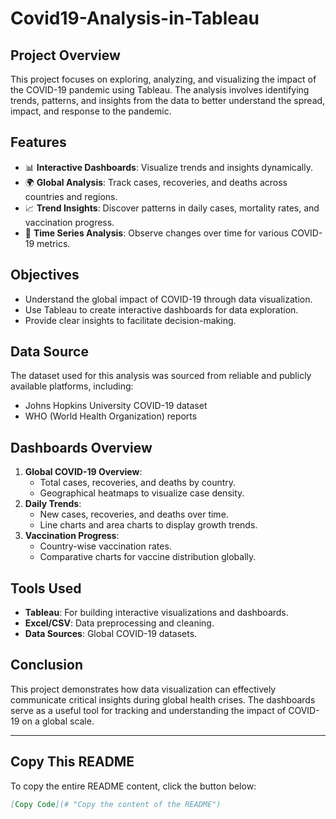 # Covid19-Analysis-in-Tableau

## **Project Overview**
This project focuses on exploring, analyzing, and visualizing the impact of the COVID-19 pandemic using Tableau. The analysis involves identifying trends, patterns, and insights from the data to better understand the spread, impact, and response to the pandemic.

## **Features**
- 📊 **Interactive Dashboards**: Visualize trends and insights dynamically.
- 🌍 **Global Analysis**: Track cases, recoveries, and deaths across countries and regions.
- 📈 **Trend Insights**: Discover patterns in daily cases, mortality rates, and vaccination progress.
- 📅 **Time Series Analysis**: Observe changes over time for various COVID-19 metrics.

## **Objectives**
- Understand the global impact of COVID-19 through data visualization.
- Use Tableau to create interactive dashboards for data exploration.
- Provide clear insights to facilitate decision-making.

## **Data Source**
The dataset used for this analysis was sourced from reliable and publicly available platforms, including:
- Johns Hopkins University COVID-19 dataset
- WHO (World Health Organization) reports

## **Dashboards Overview**
1. **Global COVID-19 Overview**:
   - Total cases, recoveries, and deaths by country.
   - Geographical heatmaps to visualize case density.
2. **Daily Trends**:
   - New cases, recoveries, and deaths over time.
   - Line charts and area charts to display growth trends.
3. **Vaccination Progress**:
   - Country-wise vaccination rates.
   - Comparative charts for vaccine distribution globally.

## **Tools Used**
- **Tableau**: For building interactive visualizations and dashboards.
- **Excel/CSV**: Data preprocessing and cleaning.
- **Data Sources**: Global COVID-19 datasets.

## **Conclusion**
This project demonstrates how data visualization can effectively communicate critical insights during global health crises. The dashboards serve as a useful tool for tracking and understanding the impact of COVID-19 on a global scale.

---

## **Copy This README**
To copy the entire README content, click the button below:

```markdown
[Copy Code](# "Copy the content of the README")
